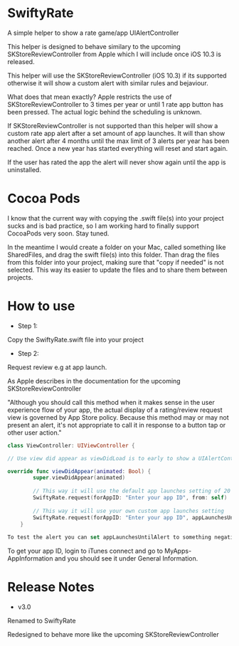 # SwiftyRate

A simple helper to show a rate game/app UIAlertController

This helper is designed to behave similary to the upcoming SKStoreReviewController from Apple which I will include once iOS 10.3 is released.

This helper will use the SKStoreReviewController (iOS 10.3) if its supported otherwise it will show a custom alert with similar rules and bejaviour.

What does that mean exactly? Apple restricts the use of SKStoreReviewController to 3 times per year or until 1 rate app button has been pressed. The actual logic behind the scheduling is unknown. 

If SKStoreReviewController is not supported than this helper will show a custom rate app alert after a set amount of app launches. It will than show another alert after 4 months until the max limit of 3 alerts per year has been reached. Once a new year has started everything will reset and start again.

If the user has rated the app the alert will never show again until the app is uninstalled.

# Cocoa Pods

I know that the current way with copying the .swift file(s) into your project sucks and is bad practice, so I am working hard to finally support CocoaPods very soon. Stay tuned.

In the meantime I would create a folder on your Mac, called something like SharedFiles, and drag the swift file(s) into this folder. Than drag the files from this folder into your project, making sure that "copy if needed" is not selected. This way its easier to update the files and to share them between projects.

# How to use

- Step 1: 

Copy the SwiftyRate.swift file into your project

- Step 2:

Request review e.g at app launch. 

As Apple describes in the documentation for the upcoming SKStoreReviewController 

"Although you should call this method when it makes sense in the user experience flow of your app, the actual display of a rating/review request view is governed by App Store policy. Because this method may or may not present an alert, it's not appropriate to call it in response to a button tap or other user action."


```swift
class ViewController: UIViewController {

// Use view did appear as viewDidLoad is to early to show a UIAlertController

override func viewDidAppear(animated: Bool) { 
        super.viewDidAppear(animated)
       
        // This way it will use the default app launches setting of 20
        SwiftyRate.request(forAppID: "Enter your app ID", from: self)
        
        // This way it will use your own custom app launches setting
        SwiftyRate.request(forAppID: "Enter your app ID", appLaunchesUntilAlert: 5, from: self) 
    }
    
To test the alert you can set appLaunchesUntilAlert to something negative e.g -1
```

To get your app ID, login to iTunes connect and go to MyApps-AppInformation and you should see it under General Information.

# Release Notes

- v3.0

Renamed to SwiftyRate

Redesigned to behave more like the upcoming SKStoreReviewController
